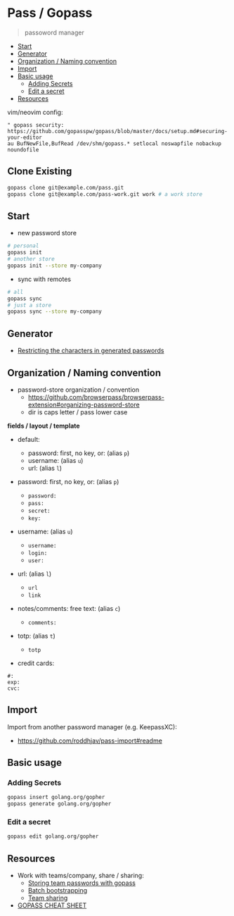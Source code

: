 # Pass / Gopass

> passoword manager

<!-- toc -->

- [Start](#start)
- [Generator](#generator)
- [Organization / Naming convention](#organization--naming-convention)
- [Import](#import)
- [Basic usage](#basic-usage)
  - [Adding Secrets](#adding-secrets)
  - [Edit a secret](#edit-a-secret)
- [Resources](#resources)

<!-- tocstop -->

vim/neovim config:

```
" gopass security: https://github.com/gopasspw/gopass/blob/master/docs/setup.md#securing-your-editor
au BufNewFile,BufRead /dev/shm/gopass.* setlocal noswapfile nobackup noundofile
```

## Clone Existing

```sh
gopass clone git@example.com/pass.git
gopass clone git@example.com/pass-work.git work # a work store
```

## Start

- new password store

```sh
# personal
gopass init
# another store
gopass init --store my-company
```

- sync with remotes

```sh
# all
gopass sync
# just a store
gopass sync --store my-company
```

## Generator

- [Restricting the characters in generated passwords](https://github.com/gopasspw/gopass/blob/master/docs/features.md#restricting-the-characters-in-generated-passwords)

## Organization / Naming convention

- password-store organization / convention
  - https://github.com/browserpass/browserpass-extension#organizing-password-store
  - dir is caps letter / pass lower case

**fields / layout / template**

- default:
  - password: first, no key, or: (alias `p`)
  - username: (alias `u`)
  - url: (alias `l`)

- password: first, no key, or: (alias `p`)
  - `password:`
  - `pass:`
  - `secret:`
  - `key:`
- username: (alias `u`)
  - `username:`
  - `login:`
  - `user:`
- url: (alias `l`)
  - `url`
  - `link`
- notes/comments: free text: (alias `c`)
  - `comments:`
- totp: (alias `t`)
  - `totp`
- credit cards:
```
#:
exp:
cvc:
```

## Import

Import from another password manager (e.g. KeepassXC):

- https://github.com/roddhjav/pass-import#readme

## Basic usage

### Adding Secrets

```sh
gopass insert golang.org/gopher
gopass generate golang.org/gopher
```

### Edit a secret

```sh
gopass edit golang.org/gopher
```

## Resources

- Work with teams/company, share / sharing:
  - [Storing team passwords with gopass](https://hceris.com/storing-passwords-with-gopass/)
  - [Batch bootstrapping](https://github.com/gopasspw/gopass/blob/master/docs/setup.md#batch-bootstrapping)
  - [Team sharing](https://woile.github.io/gopass-cheat-sheet/)
- [GOPASS CHEAT SHEET](https://woile.github.io/gopass-cheat-sheet/)


